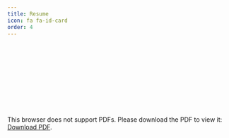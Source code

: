 ```yaml
---
title: Resume
icon: fa fa-id-card
order: 4
---
```

<object data="/assets/AVADESHKAUSHAL.pdf" type="application/pdf" width="700px" height="700px">
    <embed src="/assets/AVADESHKAUSHAL.pdf">
        <p>This browser does not support PDFs. Please download the PDF to view it: <a href="http://avadeshkaushal.github.io/assets/AVADESHKAUSHAL.pdf">Download PDF</a>.</p>
    </embed>
